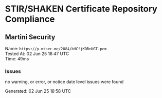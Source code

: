 # STIR/SHAKEN Certificate Repository Compliance

## Martini Security

Name: `https://p.mtsec.me/2884/bHCfjKOReUGT.pem`\
Tested At: 02 Jun 25 18:47 UTC\
Time: 49ms

### Issues

no warning, or error, or notice date level issues were found

Generated: 02 Jun 25 18:58 UTC